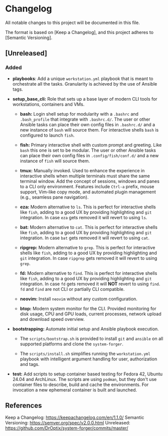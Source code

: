 # Changelog

All notable changes to this project will be documented in this file.

The format is based on [Keep a Changelog],
and this project adheres to [Semantic Versioning].

## [Unreleased]

### Added

- **playbooks**: Add a unique `workstation.yml` playbook that is meant to
  orchestrate all the tasks. Granularity is achieved by the use of Ansible tags.

- **setup_base_cli:** Role that sets up a base layer of modern CLI tools for
  workstations, containers and VMs.

  - **bash:** Login shell setup for modularity with a `.bashrc` and
    `.bash_profile` that integrate with `.bashrc.d/`. The user or other Ansible
    tasks can place their own config files in `.bashrc.d/` and a new instance
    of `bash` will source them. For interactive shells `bash` is configured to
    launch `fish`.

  - **fish:** Primary interactive shell with custom prompt and greeting. Like
    `bash` this one is set to be modular. The user or other Ansible tasks can
    place their own config files in `.config/fish/conf.d/` and a new instance
    of `fish` will source them.

  - **tmux:** Manually invoked. Used to enhance the experience in interactive
    shells when multiple terminals must share the same terminal window. Add the
    concept of sessions, windows and panes to a CLI only environment. Features
    include `Ctrl-a` prefix, mouse support, Vim-like copy mode, and automated
    plugin management (e.g., seamless pane navigation).

  - **eza:** Modern alternative to `ls`. This is perfect for interactive shells
    like `fish`, adding to a good UX by providing highlighting and `git`
    integration. In case `eza` gets removed it will revert to using `ls`.

  - **bat:** Modern alternative to `cat`. This is perfect for interactive shells
    like `fish`, adding to a good UX by providing highlighting and `git`
    integration. In case `bat` gets removed it will revert to using `cat`.

  - **ripgrep:** Modern alternative to `grep`. This is perfect for interactive
    shells like `fish`, adding to a good UX by providing highlighting and `git`
    integration. In case `ripgrep` gets removed it will revert to using `grep`.

  - **fd:** Modern alternative to `find`. This is perfect for interactive shells
    like `fish`, adding to a good UX by providing highlighting and `git`
    integration. In case `fd` gets removed it will **NOT** revert to using
    `find`. `fd` and `find` are not CLI or partially CLI compatible.

  - **neovim:** Install `neovim` without any custom configuration.

  - **btop:** Modern system monitor for the CLI. Provided monitoring for disk
    usage, CPU and GPU loads, current processes, network upload and download
    speed overview.

- **bootstrapping:** Automate initial setup and Ansible playbook execution.

  - The `scripts/bootstrap.sh` is provided to install `git` and `ansible` on all
    supported platforms and clone the `system-forger`.

  - The `scripts/install.sh` simplifies running the `workstation.yml` playbook
    with intelligent argument handling for user, authorization and tags.

- **test:** Add scripts to setup container based testing for Fedora 42, Ubuntu
  24.04 and ArchLinux. The scripts are using `podman`, but they don't use
  container files to describe, build and cache the environments. For invocation
  a new ephemeral container is built and launched.

## References

Keep a Changelog: https://keepachangelog.com/en/1.1.0/
Semantic Versioning: https://semver.org/spec/v2.0.0.html
Unreleased: https://github.com/DrOptix/system-forger/commits/master/
